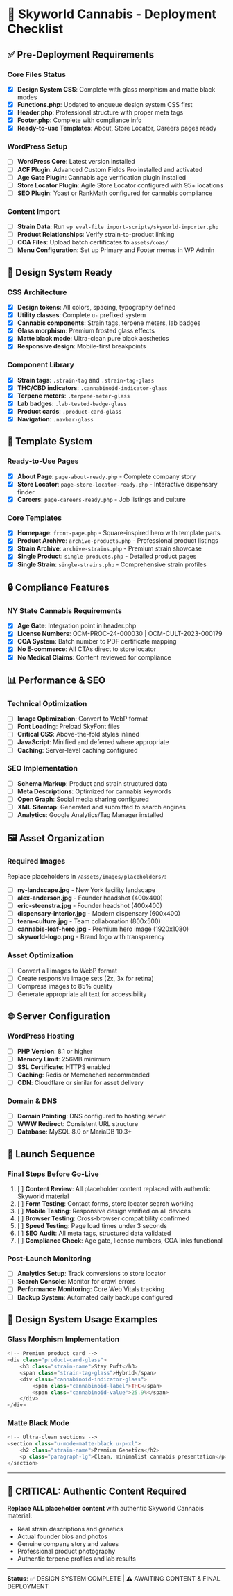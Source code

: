 # 🚀 Skyworld Cannabis - Deployment Checklist

## ✅ Pre-Deployment Requirements

### Core Files Status
- [x] **Design System CSS**: Complete with glass morphism and matte black modes
- [x] **Functions.php**: Updated to enqueue design system CSS first
- [x] **Header.php**: Professional structure with proper meta tags
- [x] **Footer.php**: Complete with compliance info
- [x] **Ready-to-use Templates**: About, Store Locator, Careers pages ready

### WordPress Setup
- [ ] **WordPress Core**: Latest version installed
- [ ] **ACF Plugin**: Advanced Custom Fields Pro installed and activated
- [ ] **Age Gate Plugin**: Cannabis age verification plugin installed
- [ ] **Store Locator Plugin**: Agile Store Locator configured with 95+ locations
- [ ] **SEO Plugin**: Yoast or RankMath configured for cannabis compliance

### Content Import
- [ ] **Strain Data**: Run `wp eval-file import-scripts/skyworld-importer.php`
- [ ] **Product Relationships**: Verify strain-to-product linking
- [ ] **COA Files**: Upload batch certificates to `assets/coas/`
- [ ] **Menu Configuration**: Set up Primary and Footer menus in WP Admin

## 🎨 Design System Ready

### CSS Architecture
- [x] **Design tokens**: All colors, spacing, typography defined
- [x] **Utility classes**: Complete `u-` prefixed system
- [x] **Cannabis components**: Strain tags, terpene meters, lab badges
- [x] **Glass morphism**: Premium frosted glass effects
- [x] **Matte black mode**: Ultra-clean pure black aesthetics
- [x] **Responsive design**: Mobile-first breakpoints

### Component Library
- [x] **Strain tags**: `.strain-tag` and `.strain-tag-glass`
- [x] **THC/CBD indicators**: `.cannabinoid-indicator-glass`
- [x] **Terpene meters**: `.terpene-meter-glass`
- [x] **Lab badges**: `.lab-tested-badge-glass`
- [x] **Product cards**: `.product-card-glass`
- [x] **Navigation**: `.navbar-glass`

## 📱 Template System

### Ready-to-Use Pages
- [x] **About Page**: `page-about-ready.php` - Complete company story
- [x] **Store Locator**: `page-store-locator-ready.php` - Interactive dispensary finder
- [x] **Careers**: `page-careers-ready.php` - Job listings and culture

### Core Templates
- [x] **Homepage**: `front-page.php` - Square-inspired hero with template parts
- [x] **Product Archive**: `archive-products.php` - Professional product listings
- [x] **Strain Archive**: `archive-strains.php` - Premium strain showcase
- [x] **Single Product**: `single-products.php` - Detailed product pages
- [x] **Single Strain**: `single-strains.php` - Comprehensive strain profiles

## 🔒 Compliance Features

### NY State Cannabis Requirements
- [x] **Age Gate**: Integration point in header.php
- [x] **License Numbers**: OCM-PROC-24-000030 | OCM-CULT-2023-000179
- [x] **COA System**: Batch number to PDF certificate mapping
- [x] **No E-commerce**: All CTAs direct to store locator
- [x] **No Medical Claims**: Content reviewed for compliance

## 📊 Performance & SEO

### Technical Optimization
- [ ] **Image Optimization**: Convert to WebP format
- [ ] **Font Loading**: Preload SkyFont files
- [ ] **Critical CSS**: Above-the-fold styles inlined
- [ ] **JavaScript**: Minified and deferred where appropriate
- [ ] **Caching**: Server-level caching configured

### SEO Implementation
- [ ] **Schema Markup**: Product and strain structured data
- [ ] **Meta Descriptions**: Optimized for cannabis keywords
- [ ] **Open Graph**: Social media sharing configured
- [ ] **XML Sitemap**: Generated and submitted to search engines
- [ ] **Analytics**: Google Analytics/Tag Manager installed

## 🖼️ Asset Organization

### Required Images
Replace placeholders in `/assets/images/placeholders/`:
- [ ] **ny-landscape.jpg** - New York facility landscape
- [ ] **alex-anderson.jpg** - Founder headshot (400x400)
- [ ] **eric-steenstra.jpg** - Founder headshot (400x400)
- [ ] **dispensary-interior.jpg** - Modern dispensary (600x400)
- [ ] **team-culture.jpg** - Team collaboration (800x500)
- [ ] **cannabis-leaf-hero.jpg** - Premium hero image (1920x1080)
- [ ] **skyworld-logo.png** - Brand logo with transparency

### Asset Optimization
- [ ] Convert all images to WebP format
- [ ] Create responsive image sets (2x, 3x for retina)
- [ ] Compress images to 85% quality
- [ ] Generate appropriate alt text for accessibility

## 🌐 Server Configuration

### WordPress Hosting
- [ ] **PHP Version**: 8.1 or higher
- [ ] **Memory Limit**: 256MB minimum
- [ ] **SSL Certificate**: HTTPS enabled
- [ ] **Caching**: Redis or Memcached recommended
- [ ] **CDN**: Cloudflare or similar for asset delivery

### Domain & DNS
- [ ] **Domain Pointing**: DNS configured to hosting server
- [ ] **WWW Redirect**: Consistent URL structure
- [ ] **Database**: MySQL 8.0 or MariaDB 10.3+

## 🎯 Launch Sequence

### Final Steps Before Go-Live
1. [ ] **Content Review**: All placeholder content replaced with authentic Skyworld material
2. [ ] **Form Testing**: Contact forms, store locator search working
3. [ ] **Mobile Testing**: Responsive design verified on all devices
4. [ ] **Browser Testing**: Cross-browser compatibility confirmed
5. [ ] **Speed Testing**: Page load times under 3 seconds
6. [ ] **SEO Audit**: All meta tags, structured data validated
7. [ ] **Compliance Check**: Age gate, license numbers, COA links functional

### Post-Launch Monitoring
- [ ] **Analytics Setup**: Track conversions to store locator
- [ ] **Search Console**: Monitor for crawl errors
- [ ] **Performance Monitoring**: Core Web Vitals tracking
- [ ] **Backup System**: Automated daily backups configured

## 🎨 Design System Usage Examples

### Glass Morphism Implementation
```php
<!-- Premium product card -->
<div class="product-card-glass">
    <h3 class="strain-name">Stay Puft</h3>
    <span class="strain-tag-glass">Hybrid</span>
    <div class="cannabinoid-indicator-glass">
        <span class="cannabinoid-label">THC</span>
        <span class="cannabinoid-value">25.9%</span>
    </div>
</div>
```

### Matte Black Mode
```php
<!-- Ultra-clean sections -->
<section class="u-mode-matte-black u-p-xl">
    <h2 class="strain-name">Premium Genetics</h2>
    <p class="paragraph-lg">Clean, minimalist cannabis presentation</p>
</section>
```

---

## 🚨 CRITICAL: Authentic Content Required

**Replace ALL placeholder content** with authentic Skyworld Cannabis material:
- Real strain descriptions and genetics
- Actual founder bios and photos  
- Genuine company story and values
- Professional product photography
- Authentic terpene profiles and lab results

---

**Status**: ✅ DESIGN SYSTEM COMPLETE | ⚠️ AWAITING CONTENT & FINAL DEPLOYMENT